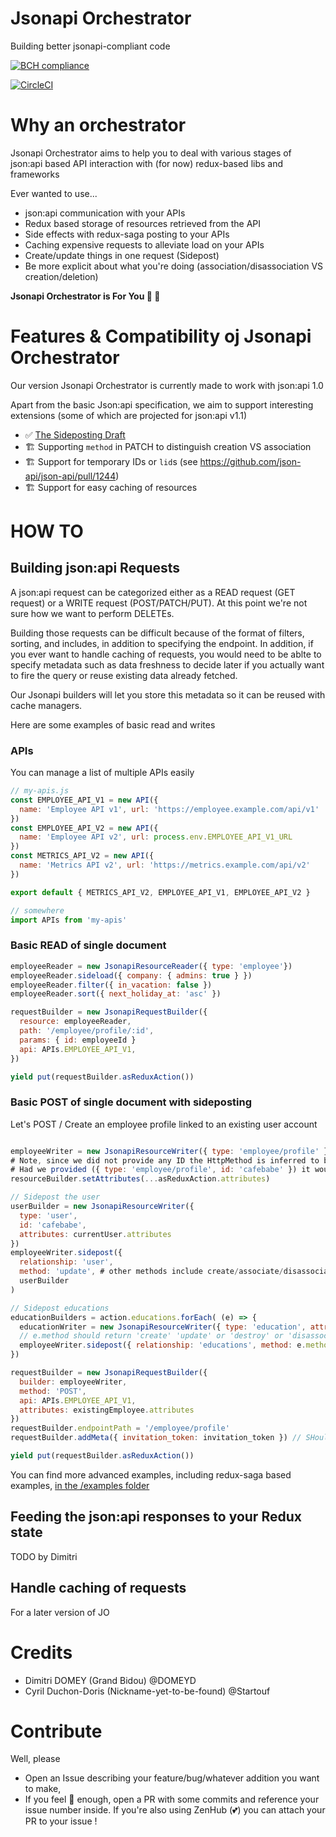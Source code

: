 # Jsonapi Orchestrator

Building better jsonapi-compliant code

[![BCH compliance](https://bettercodehub.com/edge/badge/MyJobGlasses/jsonapi-orchestrator?branch=master)](https://bettercodehub.com/)

[![CircleCI](https://circleci.com/gh/MyJobGlasses/jsonapi-orchestrator.svg?style=svg)](https://circleci.com/gh/MyJobGlasses/jsonapi-orchestrator)

# Why an orchestrator

Jsonapi Orchestrator aims to help you to deal with various stages of json:api based API interaction with (for now) redux-based libs and frameworks

Ever wanted to use...
- json:api communication with your APIs
- Redux based storage of resources retrieved from the API
- Side effects with redux-saga posting to your APIs
- Caching expensive requests to alleviate load on your APIs
- Create/update things in one request (Sidepost)
- Be more explicit about what you're doing (association/disassociation VS creation/deletion)

**Jsonapi Orchestrator is For You 🎁 🎉**

# Features & Compatibility oj Jsonapi Orchestrator

Our version Jsonapi Orchestrator is currently made to work with json:api 1.0

Apart from the basic Json:api specification, we aim to support interesting extensions (some of which are projected for json:api v1.1)

- ✅ [The Sideposting Draft](https://github.com/json-api/json-api/pull/1197)
- 🏗 Supporting `method` in PATCH to distinguish creation VS association
- 🏗 Support for temporary IDs or `lid`s (see https://github.com/json-api/json-api/pull/1244)
- 🏗 Support for easy caching of resources

# HOW TO

## Building json:api Requests

A json:api request can be categorized either as a READ request (GET request) or a WRITE request (POST/PATCH/PUT). At this point we're not sure how we want to perform DELETEs.

Building those requests can be difficult because of the format of filters, sorting, and includes, in addition to specifying the endpoint. In addition, if you ever want to handle caching of requests, you would need to be ablte to specify metadata such as data freshness to decide later if you actually want to fire the query or reuse existing data already fetched.

Our Jsonapi builders will let you store this metadata so it can be reused with cache managers.

Here are some examples of basic read and writes

### APIs

You can manage a list of multiple APIs easily

```javascript
// my-apis.js
const EMPLOYEE_API_V1 = new API({
  name: 'Employee API v1', url: 'https://employee.example.com/api/v1'
})
const EMPLOYEE_API_V2 = new API({
  name: 'Employee API v2', url: process.env.EMPLOYEE_API_V1_URL
})
const METRICS_API_V2 = new API({
  name: 'Metrics API v2', url: 'https://metrics.example.com/api/v2'
})

export default { METRICS_API_V2, EMPLOYEE_API_V1, EMPLOYEE_API_V2 }

// somewhere
import APIs from 'my-apis'
```

### Basic READ of single document

```javascript
employeeReader = new JsonapiResourceReader({ type: 'employee'})
employeeReader.sideload({ company: { admins: true } })
employeeReader.filter({ in_vacation: false })
employeeReader.sort({ next_holiday_at: 'asc' })

requestBuilder = new JsonapiRequestBuilder({
  resource: employeeReader,
  path: '/employee/profile/:id',
  params: { id: employeeId }
  api: APIs.EMPLOYEE_API_V1,
})

yield put(requestBuilder.asReduxAction())
```

### Basic POST of single document with sideposting

Let's POST / Create an employee profile linked to an existing user account

```javascript

employeeWriter = new JsonapiResourceWriter({ type: 'employee/profile' })
# Note, since we did not provide any ID the HttpMethod is inferred to be POST
# Had we provided ({ type: 'employee/profile', id: 'cafebabe' }) it would be inferred to be a PATCH
resourceBuilder.setAttributes(...asReduxAction.attributes)

// Sidepost the user
userBuilder = new JsonapiResourceWriter({
  type: 'user',
  id: 'cafebabe',
  attributes: currentUser.attributes
})
employeeWriter.sidepost({
  relationship: 'user',
  method: 'update', # other methods include create/associate/disassociate, refer to the sideposting draft
  userBuilder
)

// Sidepost educations
educationBuilders = action.educations.forEach( (e) => {
  educationWriter = new JsonapiResourceWriter({ type: 'education', attributes: e.attributes })
  // e.method should return 'create' 'update' or 'destroy' or 'disassociate'
  employeeWriter.sidepost({ relationship: 'educations', method: e.method, educationWriter)
})

requestBuilder = new JsonapiRequestBuilder({
  builder: employeeWriter,
  method: 'POST',
  api: APIs.EMPLOYEE_API_V1,
  attributes: existingEmployee.attributes
})
requestBuilder.endpointPath = '/employee/profile'
requestBuilder.addMeta({ invitation_token: invitation_token }) // SHould merge with existing metas

yield put(requestBuilder.asReduxAction())
```

You can find more advanced examples, including redux-saga based examples, [in the /examples folder](./examples/)

## Feeding the json:api responses to your Redux state

TODO by Dimitri

## Handle caching of requests

For a later version of JO

# Credits

- Dimitri DOMEY (Grand Bidou) @DOMEYD
- Cyril Duchon-Doris (Nickname-yet-to-be-found) @Startouf

# Contribute

Well, please
- Open an Issue describing your feature/bug/whatever addition you want to make,
- If you feel 💪 enough, open a PR with some commits and reference your issue number inside. If you're also using ZenHub (💕) you can attach your PR to your issue !
